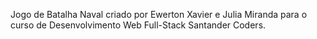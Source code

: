 Jogo de Batalha Naval criado por Ewerton Xavier e Julia Miranda para o curso de Desenvolvimento Web Full-Stack Santander Coders.